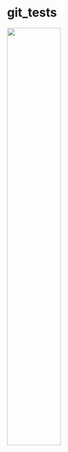 # git_tests
<img width="50%" src="https://user-images.githubusercontent.com/100747182/202380333-7e944838-342c-4e62-ba23-dc0162f65ed9.jpg"/>
